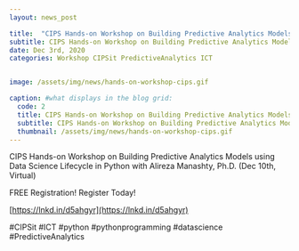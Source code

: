 ```yaml
---
layout: news_post

title:  "CIPS Hands-on Workshop on Building Predictive Analytics Models"
subtitle: CIPS Hands-on Workshop on Building Predictive Analytics Models using Data Science Lifecycle in Python with Alireza Manashty, Ph.D.
date: Dec 3rd, 2020
categories: Workshop CIPSit PredictiveAnalytics ICT


image: /assets/img/news/hands-on-workshop-cips.gif

caption: #what displays in the blog grid:
  code: 2
  title: CIPS Hands-on Workshop on Building Predictive Analytics Models
  subtitle: CIPS Hands-on Workshop on Building Predictive Analytics Models using Data Science Lifecycle in Python with Alireza Manashty, Ph.D.
  thumbnail: /assets/img/news/hands-on-workshop-cips.gif
---
```


CIPS Hands-on Workshop on Building Predictive Analytics Models using Data Science Lifecycle in Python with Alireza Manashty, Ph.D. (Dec 10th, Virtual)

FREE Registration! Register Today!

[https://lnkd.in/d5ahgyr](https://lnkd.in/d5ahgyr)


#CIPSit #ICT #python #pythonprogramming #datascience #PredictiveAnalytics
